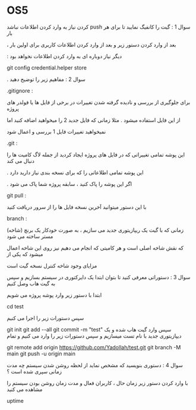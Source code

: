 # OS5
کردن نیاز به وارد کردن اطلاعات نباشد push سوال 1 : گیت را کانفیگ نمایید تا برای هر بار

، بعد از وارد کردن دستور زیر و بعد از وارد کردن اطلاعات کاربری برای اولین بار

: دیگر نیاز دوباره ای به وارد کردن اطلاعات نخواهد بود

git config credential.helper store


. سوال 2 : مفاهیم زیر را توضیح دهید

.gitignore :

برای جلوگیری از بررسی و نادیده گرفته شدن تغییرات در برخی از فایل ها یا فولدر های پروژه

از این فایل استفاده میشود . مثلا زمانی که فایل جدید 2 را میخواهید اضافه کنید اما

نمیخواهید تغییرات فایل 1 بررسی و اعمال شود

.git :

این پوشه تمامی تغییراتی که در فایل های پروژه ایجاد کردید از جمله لاگ کامیت ها را دنبال می کند

. این پوشه تمامی اطلاعاتی را که برای نسخه بندی نیاز دارید دارد

. اگر این پوشه را پاک کنید ، سابقه پروژه شما پاک می شود

git pull :

با این دستور میتوانید آخرین نسخه فایل ها را از سرور دریافت کنید

branch :

زمانی که با گیت یک ریپازیتوری جدید می سازیم ، به صورت خودکار یک برنچ (شاخه) مستر ساخته می شود

که نقش شاخه اصلی است و هر کامیتی که انجام می دهیم نیز روی این شاخه اعمال میشود که یکی از

مزایای وجود شاخه کنترل نسخه گیت است


سوال 3 : دستوراتی معرفی کنید تا بتوان ابتدا یک دایرکتوری در سیستم بسازیم و سپس به گیت هاب وصل کنیم

ابتدا با دستور زیر وارد پوشه پروژه می شویم

cd test

سپس دستورات زیر را اجرا می کنیم

git init
git add --all
git commit -m "test"
سپس وارد گیت هاب شده و یک دیپازیتوری جدید با نام تست میسازیم و سپس دستورات زیر را وارد می کنیم و تمام

git remote add origin https://github.com/Yadollah/test.git
git branch -M main
git push -u origin main

سوال 4 : دستوری بنویسید که مشخص نماید از لحظه روشن شدن سیستم چه مدت زمانی سپری شده است ؟

با وارد کردن دستور زیر زمان حال ، کاربران فعال و مدت زمان روشن بودن سیستم را مشاهده می کنید

uptime
